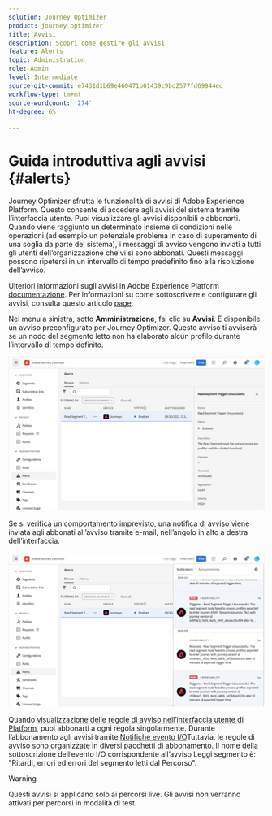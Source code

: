 ```yaml
---
solution: Journey Optimizer
product: journey optimizer
title: Avvisi
description: Scopri come gestire gli avvisi
feature: Alerts
topic: Administration
role: Admin
level: Intermediate
source-git-commit: e7431d1b69e460471b01439c9bd2577fd69944ed
workflow-type: tm+mt
source-wordcount: '274'
ht-degree: 6%

---
```


# Guida introduttiva agli avvisi {#alerts}

Journey Optimizer sfrutta le funzionalità di avvisi di Adobe Experience Platform. Questo consente di accedere agli avvisi del sistema tramite l’interfaccia utente. Puoi visualizzare gli avvisi disponibili e abbonarti. Quando viene raggiunto un determinato insieme di condizioni nelle operazioni (ad esempio un potenziale problema in caso di superamento di una soglia da parte del sistema), i messaggi di avviso vengono inviati a tutti gli utenti dell’organizzazione che vi si sono abbonati. Questi messaggi possono ripetersi in un intervallo di tempo predefinito fino alla risoluzione dell’avviso.

Ulteriori informazioni sugli avvisi in Adobe Experience Platform [documentazione](https://experienceleague.adobe.com/docs/experience-platform/observability/alerts/overview.html?lang=it).
Per informazioni su come sottoscrivere e configurare gli avvisi, consulta questo articolo [page](https://experienceleague.adobe.com/docs/experience-platform/observability/alerts/ui.html).

Nel menu a sinistra, sotto **Amministrazione**, fai clic su **Avvisi**. È disponibile un avviso preconfigurato per Journey Optimizer. Questo avviso ti avviserà se un nodo del segmento letto non ha elaborato alcun profilo durante l’intervallo di tempo definito.

![](assets/alerts1.png)

Se si verifica un comportamento imprevisto, una notifica di avviso viene inviata agli abbonati all’avviso tramite e-mail, nell’angolo in alto a destra dell’interfaccia.

![](assets/alerts2.png)

Quando [visualizzazione delle regole di avviso nell’interfaccia utente di Platform](https://experienceleague.adobe.com/docs/experience-platform/observability/alerts/ui.html), puoi abbonarti a ogni regola singolarmente. Durante l’abbonamento agli avvisi tramite [Notifiche evento I/O](https://experienceleague.adobe.com/docs/experience-platform/observability/alerts/subscribe.html)Tuttavia, le regole di avviso sono organizzate in diversi pacchetti di abbonamento. Il nome della sottoscrizione dell’evento I/O corrispondente all’avviso Leggi segmento è: &quot;Ritardi, errori ed errori del segmento letti dal Percorso&quot;.

>[!WARNING]
>
>Questi avvisi si applicano solo ai percorsi live. Gli avvisi non verranno attivati per percorsi in modalità di test.